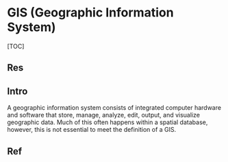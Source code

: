 # GIS (Geographic Information System)

[TOC]



## Res


## Intro
A geographic information system consists of integrated computer hardware and software that store, manage, analyze, edit, output, and visualize geographic data. Much of this often happens within a spatial database, however, this is not essential to meet the definition of a GIS.



## Ref

